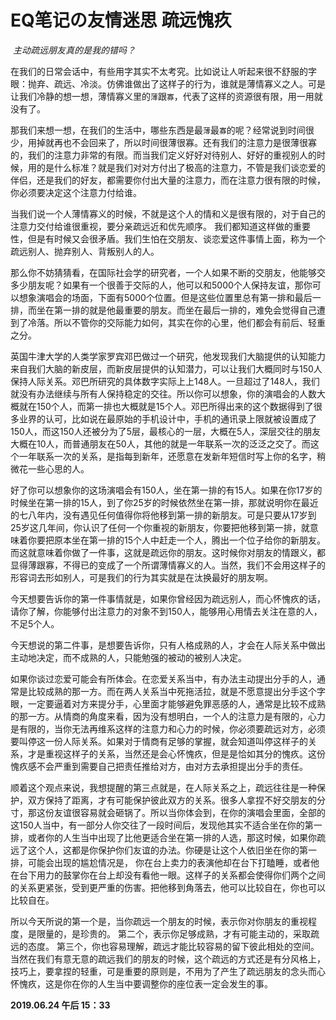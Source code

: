 # EQ笔记の友情迷思	疏远愧疚

​				*主动疏远朋友真的是我的错吗？*

在我们的日常会话中，有些用字其实不太考究。比如说让人听起来很不舒服的字眼：抛弃、疏远、冷淡。仿佛谁做出了这样子的行为，谁就是薄情寡义之人。可是让我们冷静的想一想，薄情寡义里的`薄`跟`寡`，代表了这样的资源很有限，用一用就没有了。 

那我们来想一想，在我们的生活中，哪些东西是最`薄`最`寡`的呢？经常说到时间很少，用掉就再也不会回来了，所以时间很薄很寡。还有我们的注意力是很薄很寡的，我们的注意力非常的有限。而当我们定义好好对待别人、好好的重视别人的时候，用的是什么标准？就是我们对对方付出了极高的注意力，不管是我们谈恋爱的伴侣，还是我们的好友，都需要你付出大量的注意力，而在注意力很有限的时候，你必须要决定这个注意力付给谁。

当我们说一个人薄情寡义的时候，不就是这个人的情和义是很有限的，对于自己的注意力交付给谁很重视，要分亲疏远近和优先顺序。 我们都知道这样做的重要性，但是有时候又会很矛盾。我们生怕在交朋友、谈恋爱这件事情上面，称为一个疏远别人、抛弃别人、背叛别人的人。

那么你不妨猜猜看，在国际社会学的研究者，一个人如果不断的交朋友，他能够交多少朋友呢？如果有一个很善于交际的人，他可以和5000个人保持友谊，那你可以想象演唱会的场面，下面有5000个位置。但是这些位置里总有第一排和最后一排，而坐在第一排的就是他最重要的朋友。而坐在最后一排的，难免会觉得自己遭到了冷落。所以不管你的交际能力如何，其实在你的心里，他们都会有前后、轻重之分。

英国牛津大学的人类学家罗宾邓巴做过一个研究，他发现我们大脑提供的认知能力来自我们大脑的新皮层，而新皮层提供的认知潜力，可以让我们大概同时与150人保持人际关系。邓巴所研究的具体数字实际上上148人。一旦超过了148人，我们就没有办法继续与所有人保持稳定的交往。所以你可以想象，你的演唱会的人数大概就在150个人，而第一排也大概就是15个人。邓巴所得出来的这个数据得到了很多业界的认可，比如说在最原始的手机设计中，手机的通讯录上限就被设置成了150人，而这150人还被分为了5层，最核心的一层，大概在5人，深层交往的朋友大概在10人，而普通朋友在50人，其他的就是一年联系一次的泛泛之交了。而这个一年联系一次的关系，是指每到新年，还愿意在发新年短信时写上你的名字，稍微花一些心思的人。

好了你可以想象你的这场演唱会有150人，坐在第一排的有15人。如果在你17岁的时候坐在第一排的15人，到了你25岁的时候依然坐在第一排，那就说明你在最近的七八年内，没有遇见任何值得你将他移到第一排的新朋友。可是只要从17岁到25岁这几年间，你认识了任何一个你重视的新朋友，你要把他移到第一排，就意味着你要把原本坐在第一排的15个人中赶走一个人，腾出一个位子给你的新朋友。而这就意味着你做了一件事，这就是疏远你的朋友。这时候你对朋友的情跟义，都显得薄跟寡，不得已的变成了一个所谓薄情寡义的人。当然，我们不会用这样子的形容词去形如别人，可是我们的行为其实就是在汰换最好的朋友啊。

今天想要告诉你的第一件事情就是，如果你曾经因为疏远别人，而心怀愧疚的话，请你了解，你能够付出注意力的对象不到150人，能够用心用情去关注在意的人，不足5个人。

今天想说的第二件事，是想要告诉你，只有人格成熟的人，才会在人际关系中做出主动地决定，而不成熟的人，只能勉强的被动的被别人决定。

如果你谈过恋爱可能会有所体会。在恋爱关系当中，有办法主动提出分手的人，通常是比较成熟的那一方。而在两人关系当中死拖活拉，就是不愿意提出分手这个字眼，一定要逼着对方来提分手，心里面才能够避免罪恶感的人，通常是比较不成熟的那一方。从情商的角度来看，因为没有想明白，一个人的注意力是有限的，心力是有限的，当你无法再维系这样的注意力和心力的时候，你必须要疏远对方，必须要叫停这一份人际关系。如果对于情商有足够的掌握，就会知道叫停这样子的关系，才是重视这样子的关系，当然还是会心怀愧疚，但是是恰如其分的愧疚。这份愧疚感不会严重到需要自己把责任推给对方，由对方去承担提出分手的责任。

顺着这个观点来说，我想提醒的第三点就是，在人际关系之上，疏远往往是一种保护，双方保持了距离，才有可能保护彼此双方的关系。很多人拿捏不好交朋友的分寸，那这份友谊很容易就会砸锅了。所以当你体会到，在你的演唱会里面，全部的这150人当中，有一部分人你交往了一段时间后，发现他其实不适合坐在你的第一排，或者你的人生当中出现了比他更适合坐在第一排的人选，那这时候，如果你疏远了这个人，这都是你保护你们友谊的办法。你硬是让这个人依旧坐在你的第一排，可能会出现的尴尬情况是， 你在台上卖力的表演他却在台下打瞌睡，或者他在台下用力的鼓掌你在台上却没有看他一眼。这样子的关系都会使得你们两个之间的关系更紧张，受到更严重的伤害。把他移到角落去，他可以比较自在，你也可以比较自在。

所以今天所说的第一个是，当你疏远一个朋友的时候，表示你对你朋友的重视程度，是限量的，是珍贵的。
第二个，表示你足够成熟，才有可能主动的，采取疏远的态度。
第三个，你也容易理解，疏远才能比较容易的留下彼此相处的空间。
当然在我们有意无意的疏远我们的朋友的时候，这个疏远的方式还是有分风格上，技巧上，要拿捏的轻重，可是重要的原则是，不用为了产生了疏远朋友的念头而心怀愧疚，这是你在你的人生当中要调整你的座位表一定会发生的事。



**2019.06.24	午后	15：33**

